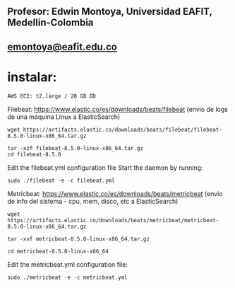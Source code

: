 ## Profesor: Edwin Montoya, Universidad EAFIT, Medellín-Colombia
## emontoya@eafit.edu.co

# instalar:

    AWS EC2: t2.large / 20 GB DD

Filebeat: https://www.elastic.co/es/downloads/beats/filebeat (envio de logs de una máquina Linux a ElasticSearch)

    wget https://artifacts.elastic.co/downloads/beats/filebeat/filebeat-8.5.0-linux-x86_64.tar.gz

    tar -xzf filebeat-8.5.0-linux-x86_64.tar.gz
    cd filebeat-8.5.0

Edit the filebeat.yml configuration file
Start the daemon by running:

    sudo ./filebeat -e -c filebeat.yml

Metricbeat: https://www.elastic.co/es/downloads/beats/metricbeat (envio de info del sistema - cpu, mem, disco, etc a ElasticSearch)

    wget https://artifacts.elastic.co/downloads/beats/metricbeat/metricbeat-8.5.0-linux-x86_64.tar.gz

    tar -xvf metricbeat-8.5.0-linux-x86_64.tar.gz
    
    cd metricbeat-8.5.0-linux-x86_64

Edit the metricbeat.yml configuration file:

    sudo ./metricbeat -e -c metricbeat.yml